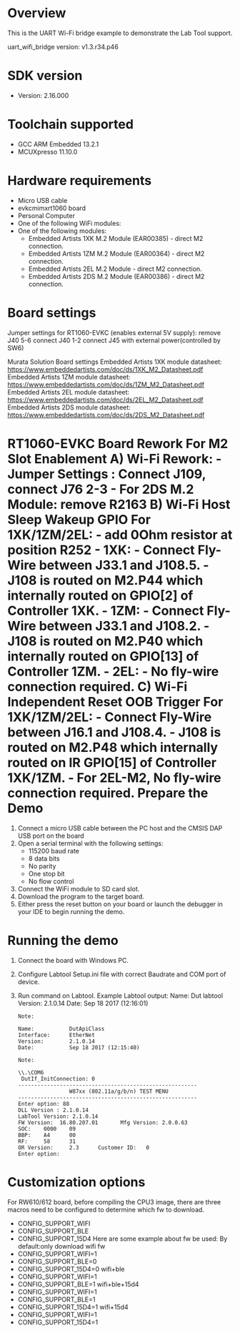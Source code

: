 Overview
========
This is the UART Wi-Fi bridge example to demonstrate the Lab Tool support.

uart_wifi_bridge version: v1.3.r34.p46


SDK version
===========
- Version: 2.16.000

Toolchain supported
===================
- GCC ARM Embedded  13.2.1
- MCUXpresso  11.10.0

Hardware requirements
=====================
- Micro USB cable
- evkcmimxrt1060 board
- Personal Computer
- One of the following WiFi modules:
- One of the following modules:
  - Embedded Artists 1XK M.2 Module (EAR00385) - direct M2 connection.
  - Embedded Artists 1ZM M.2 Module (EAR00364) - direct M2 connection.
  - Embedded Artists 2EL M.2 Module - direct M2 connection.
  - Embedded Artists 2DS M.2 Module (EAR00386) - direct M2 connection.

Board settings
==============

Jumper settings for RT1060-EVKC (enables external 5V supply):
remove  J40 5-6
connect J40 1-2
connect J45 with external power(controlled by SW6)

Murata Solution Board settings
Embedded Artists 1XK module datasheet: https://www.embeddedartists.com/doc/ds/1XK_M2_Datasheet.pdf
Embedded Artists 1ZM module datasheet: https://www.embeddedartists.com/doc/ds/1ZM_M2_Datasheet.pdf
Embedded Artists 2EL module datasheet: https://www.embeddedartists.com/doc/ds/2EL_M2_Datasheet.pdf
Embedded Artists 2DS module datasheet: https://www.embeddedartists.com/doc/ds/2DS_M2_Datasheet.pdf

RT1060-EVKC Board Rework For M2 Slot Enablement
A) Wi-Fi Rework:
	- Jumper Settings : Connect J109, connect J76 2-3
    - For 2DS M.2 Module: remove R2163
B) Wi-Fi Host Sleep Wakeup GPIO For 1XK/1ZM/2EL:
    - add 0Ohm resistor at position R252
    - 1XK:
        - Connect Fly-Wire between J33.1 and J108.5.
        - J108 is routed on M2.P44 which internally routed on GPIO[2] of Controller 1XK.
    - 1ZM:
        - Connect Fly-Wire between J33.1 and J108.2.
        - J108 is routed on M2.P40 which internally routed on GPIO[13] of Controller 1ZM.
    - 2EL:
        - No fly-wire connection required.
C) Wi-Fi Independent Reset OOB Trigger For 1XK/1ZM/2EL:
	- Connect Fly-Wire between J16.1 and J108.4.
	- J108 is routed on M2.P48 which internally routed on IR GPIO[15] of Controller 1XK/1ZM.
	- For 2EL-M2, No fly-wire connection required.
Prepare the Demo
================
1.  Connect a micro USB cable between the PC host and the CMSIS DAP USB port on the board
2.  Open a serial terminal with the following settings:
    - 115200 baud rate
    - 8 data bits
    - No parity
    - One stop bit
    - No flow control
3.  Connect the WiFi module to SD card slot.
4.  Download the program to the target board.
5.  Either press the reset button on your board or launch the debugger in your IDE to begin running the demo.


Running the demo
================
1. Connect the board with Windows PC.
2. Configure Labtool Setup.ini file with correct Baudrate and COM port of device.
3. Run command on Labtool.
   Example Labtool output:
       Name:           Dut labtool
       Version:        2.1.0.14
       Date:           Sep 18 2017 (12:16:01)

       Note:

       Name:           DutApiClass
       Interface:      EtherNet
       Version:        2.1.0.14
       Date:           Sep 18 2017 (12:15:40)

       Note:

       \\.\COM6
        DutIf_InitConnection: 0
       --------------------------------------------------------
                       W87xx (802.11a/g/b/n) TEST MENU
       --------------------------------------------------------
       Enter option: 88
       DLL Version : 2.1.0.14
       LabTool Version: 2.1.0.14
       FW Version:  16.80.207.01       Mfg Version: 2.0.0.63
       SOC:    0000    09
       BBP:    A4      00
       RF:     58      31
       OR Version:     2.3      Customer ID:   0
       Enter option:

Customization options
=====================
For RW610/612 board, before compiling the CPU3 image, there are three macros need to be configured to determine which fw to download.
  - CONFIG_SUPPORT_WIFI
  - CONFIG_SUPPORT_BLE
  - CONFIG_SUPPORT_15D4
Here are some example about fw be used:
By default:only download wifi fw
  - CONFIG_SUPPORT_WIFI=1
  - CONFIG_SUPPORT_BLE=0
  - CONFIG_SUPPORT_15D4=0
wifi+ble
  - CONFIG_SUPPORT_WIFI=1
  - CONFIG_SUPPORT_BLE=1
wifi+ble+15d4
  - CONFIG_SUPPORT_WIFI=1
  - CONFIG_SUPPORT_BLE=1
  - CONFIG_SUPPORT_15D4=1
wifi+15d4
  - CONFIG_SUPPORT_WIFI=1
  - CONFIG_SUPPORT_15D4=1
